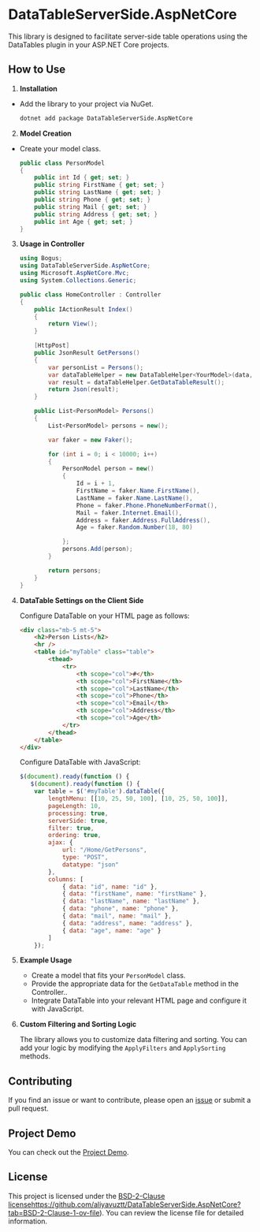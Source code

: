 # DataTableServerSide.AspNetCore

This library is designed to facilitate server-side table operations using the DataTables plugin in your ASP.NET Core projects.


## How to Use

1. **Installation**

  - Add the library to your project via NuGet.

    ```bash
    dotnet add package DataTableServerSide.AspNetCore
    ```

2. **Model Creation**

  - Create your model class.

    ```csharp
    public class PersonModel
    {
        public int Id { get; set; }
        public string FirstName { get; set; }
        public string LastName { get; set; }
        public string Phone { get; set; }
        public string Mail { get; set; }
        public string Address { get; set; }
        public int Age { get; set; }
    }
    ```
3. **Usage in Controller**
    ```csharp
    using Bogus;
    using DataTableServerSide.AspNetCore;
    using Microsoft.AspNetCore.Mvc;
    using System.Collections.Generic;

    public class HomeController : Controller
    {
        public IActionResult Index()
        {
            return View();
        }

        [HttpPost]
        public JsonResult GetPersons()
        {
            var personList = Persons();
            var dataTableHelper = new DataTableHelper<YourModel>(data, Request);
            var result = dataTableHelper.GetDataTableResult();
            return Json(result);
        }

        public List<PersonModel> Persons()
        {
            List<PersonModel> persons = new();

            var faker = new Faker();

            for (int i = 0; i < 10000; i++)
            {
                PersonModel person = new()
                {
                    Id = i + 1,
                    FirstName = faker.Name.FirstName(),
                    LastName = faker.Name.LastName(),
                    Phone = faker.Phone.PhoneNumberFormat(),
                    Mail = faker.Internet.Email(),
                    Address = faker.Address.FullAddress(),
                    Age = faker.Random.Number(18, 80)

                };
                persons.Add(person);
            }

            return persons;
        }
    }
    ```

4. **DataTable Settings on the Client Side**

   Configure DataTable on your HTML page as follows:

    ```html
    <div class="mb-5 mt-5">
        <h2>Person Lists</h2>
        <hr />
        <table id="myTable" class="table">
            <thead>
                <tr>
                    <th scope="col">#</th>
                    <th scope="col">FirstName</th>
                    <th scope="col">LastName</th>
                    <th scope="col">Phone</th>
                    <th scope="col">Email</th>
                    <th scope="col">Address</th>
                    <th scope="col">Age</th>
                </tr>
            </thead>
        </table>
    </div>
    ```
    Configure DataTable with JavaScript:
    
    ```javascript
    $(document).ready(function () {
       $(document).ready(function () {
        var table = $('#myTable').dataTable({
            lengthMenu: [[10, 25, 50, 100], [10, 25, 50, 100]],
            pageLength: 10,
            processing: true,
            serverSide: true,
            filter: true,
            ordering: true,
            ajax: {
                url: "/Home/GetPersons",
                type: "POST",
                datatype: "json"
            },
            columns: [
                { data: "id", name: "id" },
                { data: "firstName", name: "firstName" },
                { data: "lastName", name: "lastName" },
                { data: "phone", name: "phone" },
                { data: "mail", name: "mail" },
                { data: "address", name: "address" },
                { data: "age", name: "age" }
            ]
        });
    ```

5. **Example Usage**

    - Create a model that fits your `PersonModel` class.
    - Provide the appropriate data for the `GetDataTable` method in the Controller..
    - Integrate DataTable into your relevant HTML page and configure it with JavaScript.

6. **Custom Filtering and Sorting Logic**

    The library allows you to customize data filtering and sorting. You can add your logic by modifying the `ApplyFilters` and `ApplySorting` methods.

## Contributing
If you find an issue or want to contribute, please open an [issue](https://github.com/aliyavuztt/DataTableServerSide.AspNetCore/issues) or submit a pull request.

## Project Demo

You can check out the [Project Demo](https://github.com/aliyavuztt/ServerSideTable.Demo).

## License

This project is licensed under the [BSD-2-Clause license](https://github.com/aliyavuztt/DataTableServerSide.AspNetCore?tab=BSD-2-Clause-1-ov-file)https://github.com/aliyavuztt/DataTableServerSide.AspNetCore?tab=BSD-2-Clause-1-ov-file). You can review the license file for detailed information.
